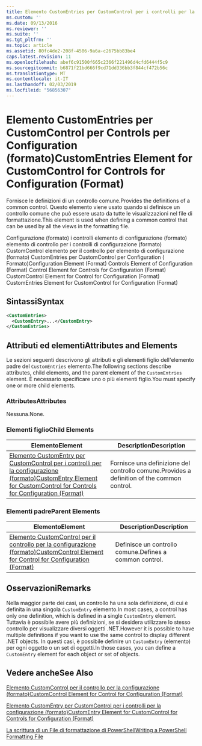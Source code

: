 ```yaml
---
title: Elemento CustomEntries per CustomControl per i controlli per la configurazione (formato) | Microsoft Docs
ms.custom: ''
ms.date: 09/13/2016
ms.reviewer: ''
ms.suite: ''
ms.tgt_pltfrm: ''
ms.topic: article
ms.assetid: 80fc4de2-208f-4506-9a6a-c2675bb83be4
caps.latest.revision: 11
ms.openlocfilehash: abef6c91500f665c2366f221496d4cfd6444f5c9
ms.sourcegitcommit: b6871f21bd666f9cd71dd336bb3f844cf472b56c
ms.translationtype: MT
ms.contentlocale: it-IT
ms.lasthandoff: 02/03/2019
ms.locfileid: "56856307"
---
```

# <a name="customentries-element-for-customcontrol-for-controls-for-configuration-format"></a><span data-ttu-id="d58c1-102">Elemento CustomEntries per CustomControl per Controls per Configuration (formato)</span><span class="sxs-lookup"><span data-stu-id="d58c1-102">CustomEntries Element for CustomControl for Controls for Configuration (Format)</span></span>

<span data-ttu-id="d58c1-103">Fornisce le definizioni di un controllo comune.</span><span class="sxs-lookup"><span data-stu-id="d58c1-103">Provides the definitions of a common control.</span></span> <span data-ttu-id="d58c1-104">Questo elemento viene usato quando si definisce un controllo comune che può essere usato da tutte le visualizzazioni nel file di formattazione.</span><span class="sxs-lookup"><span data-stu-id="d58c1-104">This element is used when defining a common control that can be used by all the views in the formatting file.</span></span>

<span data-ttu-id="d58c1-105">Configurazione (formato) i controlli elemento di configurazione (formato) elemento di controllo per i controlli di configurazione (formato) CustomControl elemento per il controllo per elemento di configurazione (formato) CustomEntries per CustomControl per Configuration ( Formato)</span><span class="sxs-lookup"><span data-stu-id="d58c1-105">Configuration Element (Format) Controls Element of Configuration (Format) Control Element for Controls for Configuration (Format) CustomControl Element for Control for Configuration (Format) CustomEntries Element for CustomControl for Configuration (Format)</span></span>

## <a name="syntax"></a><span data-ttu-id="d58c1-106">Sintassi</span><span class="sxs-lookup"><span data-stu-id="d58c1-106">Syntax</span></span>

```xml
<CustomEntries>
  <CustomEntry>...</CustomEntry>
</CustomEntries>

```

## <a name="attributes-and-elements"></a><span data-ttu-id="d58c1-107">Attributi ed elementi</span><span class="sxs-lookup"><span data-stu-id="d58c1-107">Attributes and Elements</span></span>

<span data-ttu-id="d58c1-108">Le sezioni seguenti descrivono gli attributi e gli elementi figlio dell'elemento padre del `CustomEntries` elemento.</span><span class="sxs-lookup"><span data-stu-id="d58c1-108">The following sections describe attributes, child elements, and the parent element of the `CustomEntries` element.</span></span> <span data-ttu-id="d58c1-109">È necessario specificare uno o più elementi figlio.</span><span class="sxs-lookup"><span data-stu-id="d58c1-109">You must specify one or more child elements.</span></span>

### <a name="attributes"></a><span data-ttu-id="d58c1-110">Attributes</span><span class="sxs-lookup"><span data-stu-id="d58c1-110">Attributes</span></span>

<span data-ttu-id="d58c1-111">Nessuna.</span><span class="sxs-lookup"><span data-stu-id="d58c1-111">None.</span></span>

### <a name="child-elements"></a><span data-ttu-id="d58c1-112">Elementi figlio</span><span class="sxs-lookup"><span data-stu-id="d58c1-112">Child Elements</span></span>

|<span data-ttu-id="d58c1-113">Elemento</span><span class="sxs-lookup"><span data-stu-id="d58c1-113">Element</span></span>|<span data-ttu-id="d58c1-114">Description</span><span class="sxs-lookup"><span data-stu-id="d58c1-114">Description</span></span>|
|-------------|-----------------|
|[<span data-ttu-id="d58c1-115">Elemento CustomEntry per CustomControl per i controlli per la configurazione (formato)</span><span class="sxs-lookup"><span data-stu-id="d58c1-115">CustomEntry Element for CustomControl for Controls for Configuration (Format)</span></span>](./customentry-element-for-customcontrol-for-controls-for-configuration-format.md)|<span data-ttu-id="d58c1-116">Fornisce una definizione del controllo comune.</span><span class="sxs-lookup"><span data-stu-id="d58c1-116">Provides a definition of the common control.</span></span>|

### <a name="parent-elements"></a><span data-ttu-id="d58c1-117">Elementi padre</span><span class="sxs-lookup"><span data-stu-id="d58c1-117">Parent Elements</span></span>

|<span data-ttu-id="d58c1-118">Elemento</span><span class="sxs-lookup"><span data-stu-id="d58c1-118">Element</span></span>|<span data-ttu-id="d58c1-119">Description</span><span class="sxs-lookup"><span data-stu-id="d58c1-119">Description</span></span>|
|-------------|-----------------|
|[<span data-ttu-id="d58c1-120">Elemento CustomControl per il controllo per la configurazione (formato)</span><span class="sxs-lookup"><span data-stu-id="d58c1-120">CustomControl Element for Control for Configuration (Format)</span></span>](./customcontrol-element-for-control-for-controls-for-configuration-format.md)|<span data-ttu-id="d58c1-121">Definisce un controllo comune.</span><span class="sxs-lookup"><span data-stu-id="d58c1-121">Defines a common control.</span></span>|

## <a name="remarks"></a><span data-ttu-id="d58c1-122">Osservazioni</span><span class="sxs-lookup"><span data-stu-id="d58c1-122">Remarks</span></span>

<span data-ttu-id="d58c1-123">Nella maggior parte dei casi, un controllo ha una sola definizione, di cui è definita in una singola `CustomEntry` elemento.</span><span class="sxs-lookup"><span data-stu-id="d58c1-123">In most cases, a control has only one definition, which is defined in a single `CustomEntry` element.</span></span> <span data-ttu-id="d58c1-124">Tuttavia è possibile avere più definizioni, se si desidera utilizzare lo stesso controllo per visualizzare diversi oggetti .NET.</span><span class="sxs-lookup"><span data-stu-id="d58c1-124">However it is possible to have multiple definitions if you want to use the same control to display different .NET objects.</span></span> <span data-ttu-id="d58c1-125">In questi casi, è possibile definire un `CustomEntry` (elemento) per ogni oggetto o un set di oggetti.</span><span class="sxs-lookup"><span data-stu-id="d58c1-125">In those cases, you can define a `CustomEntry` element for each object or set of objects.</span></span>

## <a name="see-also"></a><span data-ttu-id="d58c1-126">Vedere anche</span><span class="sxs-lookup"><span data-stu-id="d58c1-126">See Also</span></span>

[<span data-ttu-id="d58c1-127">Elemento CustomControl per il controllo per la configurazione (formato)</span><span class="sxs-lookup"><span data-stu-id="d58c1-127">CustomControl Element for Control for Configuration (Format)</span></span>](./customcontrol-element-for-control-for-controls-for-configuration-format.md)

[<span data-ttu-id="d58c1-128">Elemento CustomEntry per CustomControl per i controlli per la configurazione (formato)</span><span class="sxs-lookup"><span data-stu-id="d58c1-128">CustomEntry Element for CustomControl for Controls for Configuration (Format)</span></span>](./customentry-element-for-customcontrol-for-controls-for-configuration-format.md)

[<span data-ttu-id="d58c1-129">La scrittura di un File di formattazione di PowerShell</span><span class="sxs-lookup"><span data-stu-id="d58c1-129">Writing a PowerShell Formatting File</span></span>](./writing-a-powershell-formatting-file.md)
